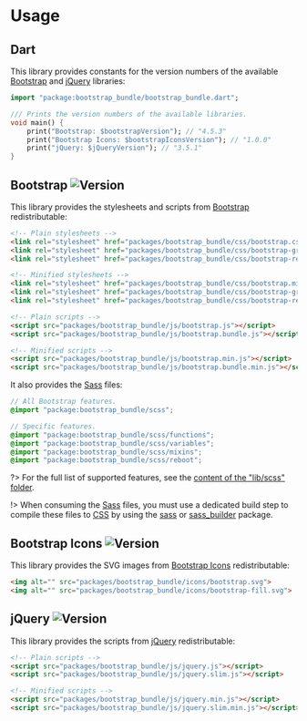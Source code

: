 # Usage

## Dart
This library provides constants for the version numbers of the available [Bootstrap](https://getbootstrap.com) and [jQuery](https://jquery.com) libraries:

```dart
import "package:bootstrap_bundle/bootstrap_bundle.dart";

/// Prints the version numbers of the available libraries.
void main() {
	print("Bootstrap: $bootstrapVersion"); // "4.5.3"
	print("Bootstrap Icons: $bootstrapIconsVersion"); // "1.0.0"
	print("jQuery: $jQueryVersion"); // "3.5.1"
}
```

## Bootstrap ![Version](https://badgen.net/badge/version/v4.5.3/blue)
This library provides the stylesheets and scripts from [Bootstrap](https://getbootstrap.com) redistributable:

```html
<!-- Plain stylesheets -->
<link rel="stylesheet" href="packages/bootstrap_bundle/css/bootstrap.css">
<link rel="stylesheet" href="packages/bootstrap_bundle/css/bootstrap-grid.css">
<link rel="stylesheet" href="packages/bootstrap_bundle/css/bootstrap-reboot.css">

<!-- Minified stylesheets -->
<link rel="stylesheet" href="packages/bootstrap_bundle/css/bootstrap.min.css">
<link rel="stylesheet" href="packages/bootstrap_bundle/css/bootstrap-grid.min.css">
<link rel="stylesheet" href="packages/bootstrap_bundle/css/bootstrap-reboot.min.css">

<!-- Plain scripts -->
<script src="packages/bootstrap_bundle/js/bootstrap.js"></script>
<script src="packages/bootstrap_bundle/js/bootstrap.bundle.js"></script>

<!-- Minified scripts -->
<script src="packages/bootstrap_bundle/js/bootstrap.min.js"></script>
<script src="packages/bootstrap_bundle/js/bootstrap.bundle.min.js"></script>
```

It also provides the [Sass](https://sass-lang.com) files:

```scss
// All Bootstrap features.
@import "package:bootstrap_bundle/scss";

// Specific features.
@import "package:bootstrap_bundle/scss/functions";
@import "package:bootstrap_bundle/scss/variables";
@import "package:bootstrap_bundle/scss/mixins";
@import "package:bootstrap_bundle/scss/reboot";
```

?> For the full list of supported features, see the [content of the "lib/scss" folder](https://github.com/cedx/bootstrap.dart/tree/main/lib/scss).

!> When consuming the [Sass](https://sass-lang.com) files, you must use a dedicated build step to compile these files
to [CSS](https://www.w3.org/Style/CSS) by using the [sass](https://pub.dev/packages/sass) or [sass_builder](https://pub.dev/packages/sass_builder) package.

## Bootstrap Icons ![Version](https://badgen.net/badge/version/v1.0.0/blue)
This library provides the SVG images from [Bootstrap Icons](https://icons.getbootstrap.com) redistributable:

```html
<img alt="" src="packages/bootstrap_bundle/icons/bootstrap.svg">
<img alt="" src="packages/bootstrap_bundle/icons/bootstrap-fill.svg">
```

## jQuery ![Version](https://badgen.net/badge/version/v3.5.1/blue)
This library provides the scripts from [jQuery](https://jquery.com) redistributable:

```html
<!-- Plain scripts -->
<script src="packages/bootstrap_bundle/js/jquery.js"></script>
<script src="packages/bootstrap_bundle/js/jquery.slim.js"></script>

<!-- Minified scripts -->
<script src="packages/bootstrap_bundle/js/jquery.min.js"></script>
<script src="packages/bootstrap_bundle/js/jquery.slim.min.js"></script>
```
